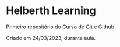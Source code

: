 # Helberth Learning
 Primeiro repositório do Curso de Git e Github

 Criado em 24/03/2023, durante aula.
